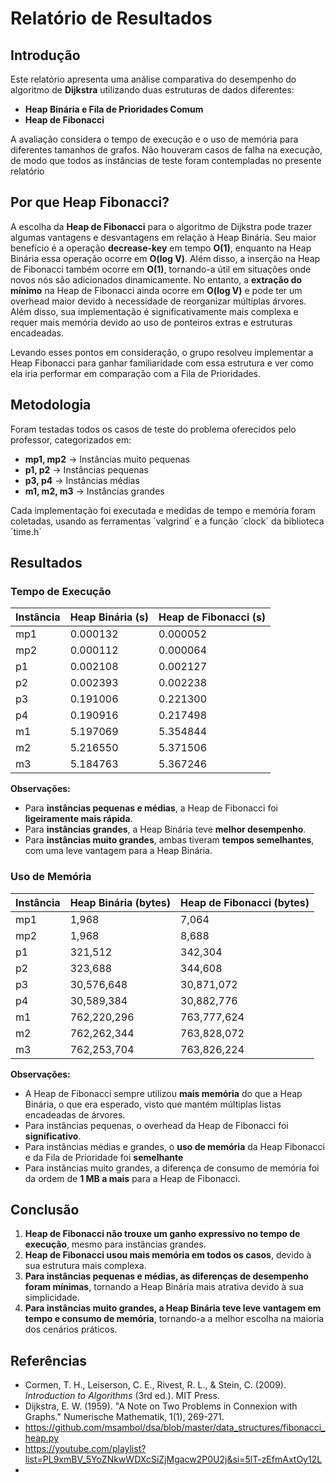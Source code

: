 # Relatório de Resultados



## Introdução
Este relatório apresenta uma análise comparativa do desempenho do algoritmo de **Dijkstra** utilizando duas estruturas de dados diferentes:

- **Heap Binária e Fila de Prioridades Comum** 
- **Heap de Fibonacci**

A avaliação considera o tempo de execução e o uso de memória para diferentes tamanhos de grafos.
Não houveram casos de falha na execução, de modo que todos as instâncias de teste foram contempladas no presente relatório



## Por que Heap Fibonacci?
A escolha da **Heap de Fibonacci** para o algoritmo de Dijkstra pode trazer algumas vantagens e desvantagens em relação à Heap Binária. Seu maior benefício é a operação **decrease-key** em tempo **O(1)**, enquanto na Heap Binária essa operação ocorre em **O(log V)**.  Além disso, a inserção na Heap de Fibonacci também ocorre em **O(1)**, tornando-a útil em situações onde novos nós são adicionados dinamicamente. No entanto, a **extração do mínimo** na Heap de Fibonacci ainda ocorre em **O(log V)** e pode ter um overhead maior devido à necessidade de reorganizar múltiplas árvores. Além disso, sua implementação é significativamente mais complexa e requer mais memória devido ao uso de ponteiros extras e estruturas encadeadas.

Levando esses pontos em consideração, o grupo resolveu implementar a Heap Fibonacci para ganhar familiaridade com essa estrutura e ver como ela iria performar em comparação com a Fila de Prioridades.

## Metodologia
Foram testadas todos os casos de teste do problema oferecidos pelo professor, categorizados em:

- **mp1, mp2** → Instâncias muito pequenas
- **p1, p2** → Instâncias pequenas
- **p3, p4** → Instâncias médias
- **m1, m2, m3** → Instâncias  grandes

Cada implementação foi executada e medidas de tempo e memória foram coletadas, usando as ferramentas ´valgrind´ e a função ´clock´ da biblioteca ´time.h´

## Resultados

### **Tempo de Execução**

| Instância | Heap Binária (s) | Heap de Fibonacci (s) |
|-----------|-----------------|----------------------|
| mp1       | 0.000132        | 0.000052            |
| mp2       | 0.000112        | 0.000064            |
| p1        | 0.002108        | 0.002127            |
| p2        | 0.002393        | 0.002238            |
| p3        | 0.191006        | 0.221300            |
| p4        | 0.190916        | 0.217498            |
| m1        | 5.197069        | 5.354844            |
| m2        | 5.216550        | 5.371506            |
| m3        | 5.184763        | 5.367246            |

**Observações:**
- Para **instâncias pequenas e médias**, a Heap de Fibonacci foi **ligeiramente mais rápida**.
- Para **instâncias grandes**, a Heap Binária teve **melhor desempenho**.
- Para **instâncias muito grandes**, ambas tiveram **tempos semelhantes**, com uma leve vantagem para a Heap Binária.

### **Uso de Memória**

| Instância | Heap Binária (bytes) | Heap de Fibonacci (bytes) |
|-----------|---------------------|--------------------------|
| mp1       | 1,968               | 7,064                    |
| mp2       | 1,968               | 8,688                    |
| p1        | 321,512             | 342,304                  |
| p2        | 323,688             | 344,608                  |
| p3        | 30,576,648          | 30,871,072               |
| p4        | 30,589,384          | 30,882,776               |
| m1        | 762,220,296         | 763,777,624              |
| m2        | 762,262,344         | 763,828,072              |
| m3        | 762,253,704         | 763,826,224              |

**Observações:**
- A Heap de Fibonacci sempre utilizou **mais memória** do que a Heap Binária, o que era esperado, visto que mantém múltiplas listas encadeadas de árvores.
- Para instâncias pequenas, o overhead da Heap de Fibonacci foi **significativo**.
- Para instâncias médias e grandes, o **uso de memória** da Heap Fibonacci e da Fila de Prioridade foi **semelhante**
- Para instâncias muito grandes, a diferença de consumo de memória foi da ordem de **1 MB a mais** para a Heap de Fibonacci.

## Conclusão
1. **Heap de Fibonacci não trouxe um ganho expressivo no tempo de execução**, mesmo para instâncias grandes.
2. **Heap de Fibonacci usou mais memória em todos os casos**, devido à sua estrutura mais complexa.
3. **Para instâncias pequenas e médias, as diferenças de desempenho foram mínimas**, tornando a Heap Binária mais atrativa devido à sua simplicidade.
4. **Para instâncias muito grandes, a Heap Binária teve leve vantagem em tempo e consumo de memória**, tornando-a a melhor escolha na maioria dos cenários práticos.
   

## Referências
- Cormen, T. H., Leiserson, C. E., Rivest, R. L., & Stein, C. (2009). *Introduction to Algorithms* (3rd ed.). MIT Press.
- Dijkstra, E. W. (1959). "A Note on Two Problems in Connexion with Graphs." Numerische Mathematik, 1(1), 269-271.
- https://github.com/msambol/dsa/blob/master/data_structures/fibonacci_heap.py
- https://youtube.com/playlist?list=PL9xmBV_5YoZNkwWDXcSiZjMgacw2P0U2j&si=5lT-zEfmAxtOy12L
- 
